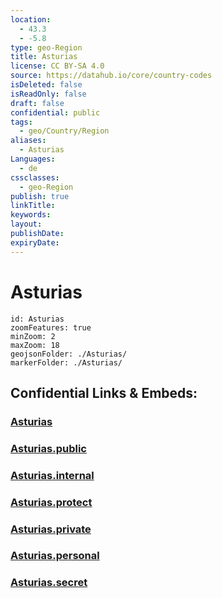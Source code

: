 ```yaml
---
location:
  - 43.3
  - -5.8
type: geo-Region
title: Asturias
license: CC BY-SA 4.0
source: https://datahub.io/core/country-codes
isDeleted: false
isReadOnly: false
draft: false
confidential: public
tags:
  - geo/Country/Region
aliases:
  - Asturias
Languages:
  - de
cssclasses:
  - geo-Region
publish: true
linkTitle:
keywords:
layout:
publishDate:
expiryDate:
---
```


# Asturias

```leaflet
id: Asturias
zoomFeatures: true 
minZoom: 2 
maxZoom: 18
geojsonFolder: ./Asturias/
markerFolder: ./Asturias/
```


## Confidential Links & Embeds: 

### [Asturias](/_Standards/Earth/Continent/Europe/Europe~South/Spain/Provinces~Spain/Asturias.md) 

### [Asturias.public](/_public/Earth/Continent/Europe/Europe~South/Spain/Provinces~Spain/Asturias.public.md) 

### [Asturias.internal](/_internal/Earth/Continent/Europe/Europe~South/Spain/Provinces~Spain/Asturias.internal.md) 

### [Asturias.protect](/_protect/Earth/Continent/Europe/Europe~South/Spain/Provinces~Spain/Asturias.protect.md) 

### [Asturias.private](/_private/Earth/Continent/Europe/Europe~South/Spain/Provinces~Spain/Asturias.private.md) 

### [Asturias.personal](/_personal/Earth/Continent/Europe/Europe~South/Spain/Provinces~Spain/Asturias.personal.md) 

### [Asturias.secret](/_secret/Earth/Continent/Europe/Europe~South/Spain/Provinces~Spain/Asturias.secret.md)

